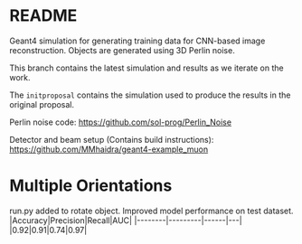 # README
Geant4 simulation for generating training data for CNN-based image reconstruction.
Objects are generated using 3D Perlin noise.

This branch contains the latest simulation and results as we iterate on the work.

The `initproposal` contains the simulation used to produce the results in the original proposal.

Perlin noise code: https://github.com/sol-prog/Perlin_Noise

Detector and beam setup (Contains build instructions): https://github.com/MMhaidra/geant4-example_muon

# Multiple Orientations
run.py added to rotate object.
Improved model performance on test dataset.
|Accuracy|Precision|Recall|AUC|
|--------|---------|------|---|
|0.92|0.91|0.74|0.97|
